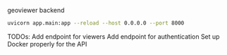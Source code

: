 geoviewer backend

```bash
uvicorn app.main:app --reload --host 0.0.0.0 --port 8000
```

TODOs:
Add endpoint for viewers
Add endpoint for authentication
Set up Docker properly for the API
